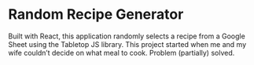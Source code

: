 # Random Recipe Generator

Built with React, this application randomly selects a recipe from a Google Sheet using the Tabletop JS library. This project started when me and my wife couldn’t decide on what meal to cook. Problem (partially) solved.
